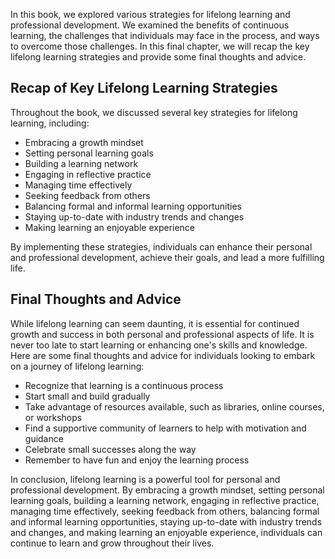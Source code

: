 
In this book, we explored various strategies for lifelong learning and professional development. We examined the benefits of continuous learning, the challenges that individuals may face in the process, and ways to overcome those challenges. In this final chapter, we will recap the key lifelong learning strategies and provide some final thoughts and advice.

Recap of Key Lifelong Learning Strategies
-----------------------------------------

Throughout the book, we discussed several key strategies for lifelong learning, including:

* Embracing a growth mindset
* Setting personal learning goals
* Building a learning network
* Engaging in reflective practice
* Managing time effectively
* Seeking feedback from others
* Balancing formal and informal learning opportunities
* Staying up-to-date with industry trends and changes
* Making learning an enjoyable experience

By implementing these strategies, individuals can enhance their personal and professional development, achieve their goals, and lead a more fulfilling life.

Final Thoughts and Advice
-------------------------

While lifelong learning can seem daunting, it is essential for continued growth and success in both personal and professional aspects of life. It is never too late to start learning or enhancing one's skills and knowledge. Here are some final thoughts and advice for individuals looking to embark on a journey of lifelong learning:

* Recognize that learning is a continuous process
* Start small and build gradually
* Take advantage of resources available, such as libraries, online courses, or workshops
* Find a supportive community of learners to help with motivation and guidance
* Celebrate small successes along the way
* Remember to have fun and enjoy the learning process

In conclusion, lifelong learning is a powerful tool for personal and professional development. By embracing a growth mindset, setting personal learning goals, building a learning network, engaging in reflective practice, managing time effectively, seeking feedback from others, balancing formal and informal learning opportunities, staying up-to-date with industry trends and changes, and making learning an enjoyable experience, individuals can continue to learn and grow throughout their lives.